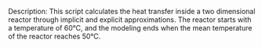 Description: This script calculates the heat transfer inside a two dimensional reactor through implicit and explicit approximations. The reactor starts with a temperature of 60°C, and the modeling ends when the mean temperature of the reactor reaches 50°C.
